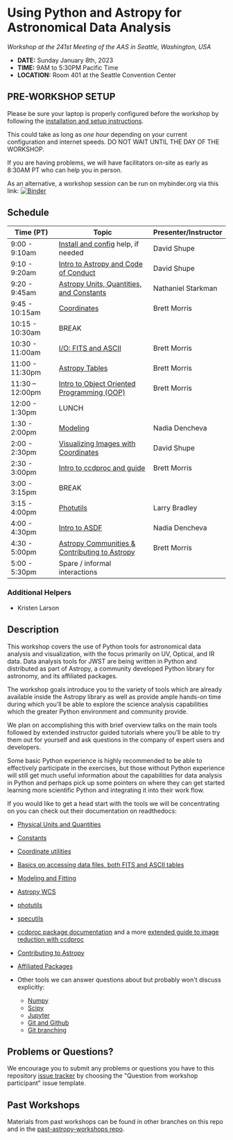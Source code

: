 Using Python and Astropy for Astronomical Data Analysis
=======================================================
*Workshop at the 241st Meeting of the AAS in Seattle, Washington, USA*

* **DATE:** Sunday January 8th, 2023
* **TIME:** 9AM to 5:30PM Pacific Time
* **LOCATION:** Room 401 at the Seattle Convention Center

## PRE-WORKSHOP SETUP
Please be sure your laptop is properly configured before the workshop by following the
[installation and setup instructions](00-Install_and_Setup).

This could take as long as *one hour* depending on your current configuration and internet speeds.
DO NOT WAIT UNTIL THE DAY OF THE WORKSHOP.

If you are having problems, we will have facilitators on-site as early as 8:30AM PT who can help you in person.

As an alternative, a workshop session can be run on mybinder.org via this link: [![Binder](https://mybinder.org/badge_logo.svg)](https://mybinder.org/v2/gh/stargaser/workshop-env/astropy-env/?urlpath=git-pull?repo%3Dhttps%253A%252F%252Fgithub.com%252Fastropy%252Fastropy-workshop%26branch%3Dmain)

## Schedule

| Time (PT)        | Topic    | Presenter/Instructor |
|-------------------|----------|-----------|
|9:00 - 9:10am  | [Install and config](00-Install_and_Setup) help, if needed  | David Shupe |
|9:10 - 9:20am  | [Intro to Astropy and Code of Conduct](01-IntroCoC) | David Shupe |
|9:20 - 9:45am  | [Astropy Units, Quantities, and Constants](03-UnitsQuantities) | Nathaniel Starkman |
|9:45 - 10:15am | [Coordinates](04-Coordinates) | Brett Morris |
|10:15 - 10:30am | BREAK | |
|10:30 - 11:00am | [I/O: FITS and ASCII](05-FITS) | Brett Morris |
|11:00 - 11:30pm | [Astropy Tables](06-Tables) | Brett Morris |
|11:30 – 12:00pm | [Intro to Object Oriented Programming (OOP)](02b-OOP) | Brett Morris |
|12:00 - 1:30pm | LUNCH | |
|1:30 - 2:00pm | [Modeling](07-Models) | Nadia Dencheva |
|2:00 - 2:30pm | [Visualizing Images with Coordinates](08-Image-coords) | David Shupe |
|2:30 - 3:00pm | [Intro to ccdproc and guide](09c-Ccdproc) | Brett Morris |
|3:00 - 3:15pm | BREAK | |
|3:15 - 4:00pm | [Photutils](09-Photutils) | Larry Bradley |
|4:00 - 4:30pm | [Intro to ASDF](12-ASDF) | Nadia Dencheva |
|4:30 - 5:00pm | [Astropy Communities & Contributing to Astropy](10-WrapUp) | Brett Morris |
|5:00 - 5:30pm | Spare / informal interactions | |

### Additional Helpers

* Kristen Larson

## Description
This workshop covers the use of Python tools for astronomical data analysis and visualization, with the focus primarily
on UV, Optical, and IR data. Data analysis tools for JWST are being written in Python and distributed as part of Astropy,
a community developed Python library for astronomy,  and its affiliated packages.

The workshop goals introduce you to the variety of tools which are already available inside the Astropy library as
well as provide ample hands-on time during which you’ll be able to explore the science analysis capabilities which the
greater Python environment and community provide.

We plan on accomplishing this with brief overview talks on the main tools followed by extended instructor guided tutorials
where you’ll be able to try them out for yourself and ask questions in the company of expert users and developers.

Some basic Python experience is highly recommended to be able to effectively participate in the exercises,
but those without Python experience will still get much useful information about the capabilities for data analysis in
Python and perhaps pick up some pointers on where they can get started learning more scientific Python and integrating
it into their work flow.

If you would like to get a head start with the tools we will be concentrating on you can check out their documentation on readthedocs:

* [Physical Units and Quantities](https://docs.astropy.org/en/stable/units/index.html)
* [Constants](https://docs.astropy.org/en/stable/constants/index.html)
* [Coordinate utilities](https://docs.astropy.org/en/stable/coordinates/index.html)
* [Basics on accessing data files, both FITS and ASCII tables](https://docs.astropy.org/en/stable/io/unified.html)
* [Modeling and Fitting](https://docs.astropy.org/en/stable/modeling/index.html)
* [Astropy WCS](https://docs.astropy.org/en/stable/wcs/index.html)
* [photutils](https://photutils.readthedocs.io/)
* [specutils](https://specutils.readthedocs.io/)
* [ccdproc package documentation](https://ccdproc.readthedocs.io/en/latest/) and a more [extended guide to image reduction with ccdproc](https://github.com/astropy/ccd-reduction-and-photometry-guide)
* [Contributing to Astropy](https://docs.astropy.org/en/stable/development/workflow/development_workflow.html)
* [Affiliated Packages](https://www.astropy.org/affiliated/)

* Other tools we can answer questions about but probably won't discuss explicitly:
  * [Numpy](https://numpy.org/)
  * [Scipy](https://www.scipy.org/)
  * [Jupyter](https://jupyter.org/)
  * [Git and Github](https://guides.github.com/activities/hello-world/)
  * [Git branching](https://learngitbranching.js.org/)

## Problems or Questions?

We encourage you to submit any problems or questions you have to this
repository [issue tracker](https://github.com/astropy/astropy-workshop/issues)
by choosing the "Question from workshop participant" issue template.

## Past Workshops

Materials from past workshops can be found in other branches on this repo and in the [past-astropy-workshops repo](https://github.com/astropy/past-astropy-workshops).
